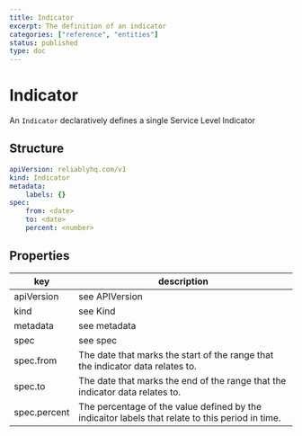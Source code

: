 ```yaml
---
title: Indicator
excerpt: The definition of an indicator
categories: ["reference", "entities"]
status: published
type: doc
---
```

# Indicator

An `Indicator` declaratively defines a single Service Level Indicator

## Structure

```yaml
apiVersion: reliablyhq.com/v1
kind: Indicator
metadata:
    labels: {}
spec:
    from: <date>
    to: <date>
    percent: <number>
```

## Properties
| key | description |
|---|---|
| apiVersion | see <g-link to="/reference/entities#apiVersion">APIVersion</g-link> |
| kind | see <g-link to="/reference/entities#kind">Kind</g-link> |
| metadata | see <g-link to="/reference/entities/#metadata">metadata</g-link> |
| spec | see <g-link to="/reference/entities#spec">spec</g-link> |
| spec.from | The date that marks the start of the range that the indicator data relates to. |
| spec.to | The date that marks the end of the range that the indicator data relates to. |
| spec.percent | The percentage of the value defined by the indicaitor labels that relate to this period in time. |